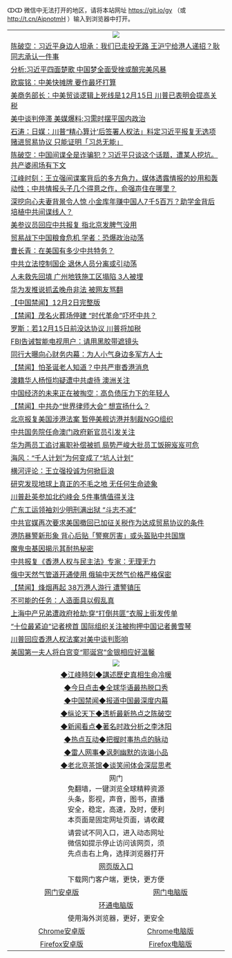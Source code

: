 ↀↀ 微信中无法打开的地区，请将本站网址 https://git.io/gy （或 http://t.cn/AipnotmH ）输入到浏览器中打开。 

 <table>

  <tr>
    <td colspan="2" align=center><img src="https://cdn.jsdelivr.net/gh/gyoupiodf/im1/20190822-2.jpg"></td>
 </tr>
<tr><td colspan="2" align="left"><a href="https://xball.casa/oo.aspx?name=c1102048&key=eqxowaguscvmxdgc&from=gy">陈破空：习近平身边人坦承：我们已走投无路 王沪宁给港人递招？耿同志承认一件事</a></td></tr>
<tr><td colspan="2" align="left"><a href="https://xball.casa/oo.aspx?name=c1102121&key=eqxowaguscvmxdgc&from=gy">分析:习近平四面楚歌 中国梦全面受挫或酿完美风暴</a></td></tr>
<tr><td colspan="2" align="left"><a href="https://xball.casa/oo.aspx?name=c1102064&key=eqxowaguscvmxdgc&from=gy">欧宸铭：中美快摊牌 要作最坏打算</a></td></tr>
<tr><td colspan="2" align="left"><a href="https://xball.casa/oo.aspx?name=c1102062&key=eqxowaguscvmxdgc&from=gy">美商务部长：中美贸谈逻辑上死线是12月15日 川普已表明会提高关税</a></td></tr>
<tr><td colspan="2" align="left"><a href="https://xball.casa/oo.aspx?name=c1102066&key=eqxowaguscvmxdgc&from=gy">美中谈判停滞 美媒爆料:习需时摆平国内政治</a></td></tr>
<tr><td colspan="2" align="left"><a href="https://xball.casa/oo.aspx?name=c816850&key=eqxowaguscvmxdgc&from=gy">石涛：日媒：川普“精心算计’后签署人权法」料定习近平报复无选项 赌进贸易协议 只能证明「习总无能」</a></td></tr>
<tr><td colspan="2" align="left"><a href="https://xball.casa/oo.aspx?name=c816932&key=eqxowaguscvmxdgc&from=gy">陈破空：中国间谍全是诈骗犯？习近平只谈这个话题，遭某人挖坑。共产婆闹场有下文</a></td></tr>
<tr><td colspan="2" align="left"><a href="https://xball.casa/oo.aspx?name=c922850&key=eqxowaguscvmxdgc&from=gy">江峰时刻：王立强间谍案背后的多方角力，媒体透露情报的妙用和轰动性；中共情报头子几个得意之作，俞强声住在哪里？</a></td></tr>
<tr><td colspan="2" align="left"><a href="https://xball.casa/oo.aspx?name=c1102056&key=eqxowaguscvmxdgc&from=gy">深挖向心夫妻背景令人惊 小金库年赚中国人7千5百万？助学金背后培植中共间谍线人？</a></td></tr>
<tr><td colspan="2" align="left"><a href="https://xball.casa/oo.aspx?name=c1102083&key=eqxowaguscvmxdgc&from=gy">美参议员回应中共报复 指北京发脾气没用</a></td></tr>
<tr><td colspan="2" align="left"><a href="https://xball.casa/oo.aspx?name=c1102058&key=eqxowaguscvmxdgc&from=gy">贸易战下中国粮食危机 学者：恐爆政治动荡</a></td></tr>
<tr><td colspan="2" align="left"><a href="https://xball.casa/oo.aspx?name=c1102129&key=eqxowaguscvmxdgc&from=gy">曹长青：在美国有多少中共特务？</a></td></tr>
<tr><td colspan="2" align="left"><a href="https://xball.casa/oo.aspx?name=c1102089&key=eqxowaguscvmxdgc&from=gy">中共立法控制国企 退休人员分离或引动荡</a></td></tr>
<tr><td colspan="2" align="left"><a href="https://xball.casa/oo.aspx?name=c1102120&key=eqxowaguscvmxdgc&from=gy">人未救先回填 广州地铁施工区塌陷 3人被埋</a></td></tr>
<tr><td colspan="2" align="left"><a href="https://xball.casa/oo.aspx?name=c1102073&key=eqxowaguscvmxdgc&from=gy">华为发推说抓孟晚舟非法 被网友骂翻</a></td></tr>
<tr><td colspan="2" align="left"><a href="https://xball.casa/oo.aspx?name=c1102137&key=eqxowaguscvmxdgc&from=gy">【中国禁闻】12月2日完整版</a></td></tr>
<tr><td colspan="2" align="left"><a href="https://xball.casa/oo.aspx?name=c1102140&key=eqxowaguscvmxdgc&from=gy">【禁闻】茂名火葬场停建 “时代革命”吓坏中共？</a></td></tr>
<tr><td colspan="2" align="left"><a href="https://xball.casa/oo.aspx?name=c1102135&key=eqxowaguscvmxdgc&from=gy">罗斯：若12月15日前没达协议 川普将加税</a></td></tr>
<tr><td colspan="2" align="left"><a href="https://xball.casa/oo.aspx?name=c1102077&key=eqxowaguscvmxdgc&from=gy">FBI告诫智能电视用户：请用黑胶带遮镜头</a></td></tr>
<tr><td colspan="2" align="left"><a href="https://xball.casa/oo.aspx?name=c1102138&key=eqxowaguscvmxdgc&from=gy">同行大曝向心财务内幕：为人小气身边多军方人士</a></td></tr>
<tr><td colspan="2" align="left"><a href="https://xball.casa/oo.aspx?name=c1102085&key=eqxowaguscvmxdgc&from=gy">【禁闻】怕圣诞老人知道？中共严审香港消息</a></td></tr>
<tr><td colspan="2" align="left"><a href="https://xball.casa/oo.aspx?name=c1102043&key=eqxowaguscvmxdgc&from=gy">澳籍华人杨恒均疑遭中共虐待 澳洲关注</a></td></tr>
<tr><td colspan="2" align="left"><a href="https://xball.casa/oo.aspx?name=c1102108&key=eqxowaguscvmxdgc&from=gy">中国经济的未来正在被掏空：高负债压力下的年轻人</a></td></tr>
<tr><td colspan="2" align="left"><a href="https://xball.casa/oo.aspx?name=c1102122&key=eqxowaguscvmxdgc&from=gy">【禁闻】中共办“世界律师大会” 想宣扬什么？</a></td></tr>
<tr><td colspan="2" align="left"><a href="https://xball.casa/oo.aspx?name=c1102063&key=eqxowaguscvmxdgc&from=gy">北京报复美国涉港法案 暂停美舰访港并制裁NGO组织</a></td></tr>
<tr><td colspan="2" align="left"><a href="https://xball.casa/oo.aspx?name=c1102094&key=eqxowaguscvmxdgc&from=gy">中共国务院任命澳门政府新官员引发关注</a></td></tr>
<tr><td colspan="2" align="left"><a href="https://xball.casa/oo.aspx?name=c1102068&key=eqxowaguscvmxdgc&from=gy">华为两员工追讨离职补偿被抓 局势严峻大批员工饭碗岌岌可危</a></td></tr>
<tr><td colspan="2" align="left"><a href="https://xball.casa/oo.aspx?name=c1102042&key=eqxowaguscvmxdgc&from=gy">海风：“千人计划”为何变成了“坑人计划”</a></td></tr>
<tr><td colspan="2" align="left"><a href="https://xball.casa/oo.aspx?name=c1102136&key=eqxowaguscvmxdgc&from=gy">横河评论：王立强投诚为何掀巨浪</a></td></tr>
<tr><td colspan="2" align="left"><a href="https://xball.casa/oo.aspx?name=c1102111&key=eqxowaguscvmxdgc&from=gy">研究发现地球上真正的不毛之地 无任何生命迹象</a></td></tr>
<tr><td colspan="2" align="left"><a href="https://xball.casa/oo.aspx?name=c1102134&key=eqxowaguscvmxdgc&from=gy">川普赴英参加北约峰会 5件事情值得关注</a></td></tr>
<tr><td colspan="2" align="left"><a href="https://xball.casa/oo.aspx?name=c1102127&key=eqxowaguscvmxdgc&from=gy">广东工运领袖刘少明刑满出狱  “斗志不减”</a></td></tr>
<tr><td colspan="2" align="left"><a href="https://xball.casa/oo.aspx?name=c1102061&key=eqxowaguscvmxdgc&from=gy">中共官媒再次要求美国撤回已加征关税作为达成贸易协议的条件</a></td></tr>
<tr><td colspan="2" align="left"><a href="https://xball.casa/oo.aspx?name=c1102113&key=eqxowaguscvmxdgc&from=gy">港防暴警新形象 背心后贴「警察厉害」或头盔贴中共国旗</a></td></tr>
<tr><td colspan="2" align="left"><a href="https://xball.casa/oo.aspx?name=c1102117&key=eqxowaguscvmxdgc&from=gy">魔鬼虫基因揭示其耐热秘密</a></td></tr>
<tr><td colspan="2" align="left"><a href="https://xball.casa/oo.aspx?name=c1102141&key=eqxowaguscvmxdgc&from=gy">中共报复《香港人权与民主法》专家：无理无力</a></td></tr>
<tr><td colspan="2" align="left"><a href="https://xball.casa/oo.aspx?name=c1102060&key=eqxowaguscvmxdgc&from=gy">俄中天然气管道开通使用 俄输中天然气价格严格保密</a></td></tr>
<tr><td colspan="2" align="left"><a href="https://xball.casa/oo.aspx?name=c1102086&key=eqxowaguscvmxdgc&from=gy">【禁闻】烽烟再起 38万港人游行 遭警镇压</a></td></tr>
<tr><td colspan="2" align="left"><a href="https://xball.casa/oo.aspx?name=c1102110&key=eqxowaguscvmxdgc&from=gy">不可能的任务：人造面具以假乱真</a></td></tr>
<tr><td colspan="2" align="left"><a href="https://xball.casa/oo.aspx?name=c1102078&key=eqxowaguscvmxdgc&from=gy">上海中产兄弟遭政府抢劫:穿“打倒共匪”衣服上街发传单</a></td></tr>
<tr><td colspan="2" align="left"><a href="https://xball.casa/oo.aspx?name=c1102128&key=eqxowaguscvmxdgc&from=gy">“十位最紧迫”记者榜首 国际组织关注被拘押中国记者黄雪琴</a></td></tr>
<tr><td colspan="2" align="left"><a href="https://xball.casa/oo.aspx?name=c1102072&key=eqxowaguscvmxdgc&from=gy">川普回应香港人权法案对美中谈判影响</a></td></tr>
<tr><td colspan="2" align="left"><a href="https://xball.casa/oo.aspx?name=c1102123&key=eqxowaguscvmxdgc&from=gy">美国第一夫人将白宫变“耶诞宫”金银相应好温馨</a></td></tr>

 <tr>
   <td colspan="2" align=center><img src="https://cdn.jsdelivr.net/gh/gyoupiodf/im1/jf-1.jpg"></td>
  </tr>
   <tr>
   <td colspan="2" align=center> 
<a href="https://xball.casa/oo.aspx?name=c922850&key=eqxowaguscvmxdgc&from=gy&tag=9877">◆江峰時刻◆講述歷史真相生命冷暖</a><br/>
    </td>
  </tr>
   <tr>
   <td colspan="2" align=center> 
<a href="https://xball.casa/oo.aspx?name=c816850&key=eqxowaguscvmxdgc&from=gy&tag=9877">◆今日点击◆全球华语最热脱口秀</a><br/>
    </td>
  </tr>
  <tr>
  <td colspan="2" align=center>
<a href="https://xball.casa/oo.aspx?name=c816860&key=eqxowaguscvmxdgc&from=gy&tag=99733110">◆中国禁闻◆报道中国最深度内幕</a><br/>
   </tr>
  <tr>
     <td colspan="2" align=center>
<a href="https://xball.casa/oo.aspx?name=c816855&key=eqxowaguscvmxdgc&from=gy&tag=997110">◆纵论天下◆透析最新热点之陈破空</a><br/>
   </tr>
   <tr>
      <td colspan="2" align=center>
<a href="https://xball.casa/oo.aspx?name=c838308&key=eqxowaguscvmxdgc&from=gy&tag=9973110">◆新闻看点◆著名时政分析之李沐阳</a><br/>
   </tr>
   <tr>
     <td colspan="2" align=center>
<a href="https://xball.casa/oo.aspx?name=c816852&key=eqxowaguscvmxdgc&from=gy&tag=9733110">◆热点互动◆把握时事热点的脉动</a><br/>
   </tr>
   <tr>
      <td colspan="2" align=center>
<a href="https://xball.casa/oo.aspx?name=c816694&key=eqxowaguscvmxdgc&from=gy&tag=93310">◆雷人网事◆讽刺幽默的诙谐小品</a><br/>
   </tr>
   <tr>
    <td colspan="2" align=center>
<a href="https://xball.casa/oo.aspx?name=c816650&key=eqxowaguscvmxdgc&from=gy&tag=9973110">◆老北京茶馆◆谈笑间体会深层思考</a><br/>
   </tr>

  <tr>
    <td colspan="2" align="center">网门<br/>免翻墙，一键浏览全球精粹资源<br/>头条，影视，声音，图书，直播<br/>安全，稳定，高速，及时，便利<br/>本页面是固定网址页面，请收藏</td>
  <tr>
  <tr>
    <td colspan="2" align="center">请尝试不同入口，进入动态网址<br/>微信如提示停止访问该网页，须<br/>先点击右上角，选择浏览器打开</td>
  <tr>
   <tr>
    <td colspan="2" align="center"><a href="https://cdn.statically.io/gh/otiny/up/master/show.htm">网页版入口</a></td>
  </tr>
  <tr>
    <td colspan="2" align="center">下载网门客户端，更快，更方便</td>
  <tr>
  <tr>
    <td align="center"><a href="https://gitlab.com/ogate2/up/raw/master/_/oGatea.apk">网门安卓版</a></td>
    <td align="center"><a href="https://gitlab.com/ogate2/up/raw/master/_/oGate.zip">网门电脑版</a></td>
  </tr>
  <tr>
    <td colspan="2" align="center"><a href="https://gitlab.com/ogate2/up/raw/master/_/oPipe.zip">环通电脑版</a></td>
  </tr>
  <tr>
    <td colspan="2" align="center">使用海外浏览器，更好，更安全</td>
  <tr>
  <tr>
    <td align="center"><a href="https://gitlab.com/ogate2/up/raw/master/_/Chrome.apk">Chrome安卓版</a></td>
    <td align="center"><a href="https://gitlab.com/ogate2/up/raw/master/_/Chrome.zip">Chrome电脑版</a></td>
  </tr>
  <tr>
    <td align="center"><a href="https://gitlab.com/ogate2/up/raw/master/_/Firefox.apk">Firefox安卓版</a></td>
    <td align="center"><a href="https://gitlab.com/ogate2/up/raw/master/_/Firefox.zip">Firefox电脑版</a></td>
  </tr>

</table>


